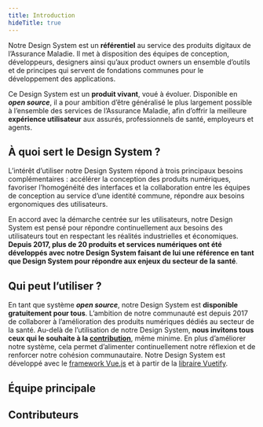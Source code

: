 ```yaml
---
title: Introduction
hideTitle: true
---
```


<doc-home-page-header class="mb-8 md-sm-14"></doc-home-page-header>

Notre Design System est un **référentiel** au service des produits digitaux de l’Assurance Maladie. Il met à disposition des équipes de conception, développeurs, designers ainsi qu’aux product owners un ensemble d’outils et de principes qui servent de fondations communes pour le développement des applications.

Ce Design System est un **produit vivant**, voué à évoluer. Disponible en **_open source_**, il a pour ambition d’être généralisé le plus largement possible à l’ensemble des services de l’Assurance Maladie, afin d’offrir la meilleure **expérience utilisateur** aux assurés, professionnels de santé, employeurs et agents.

## À quoi sert le Design System ?

L’intérêt d’utiliser notre Design System répond à trois principaux besoins complémentaires : accélérer la conception des produits numériques, favoriser l’homogénéité des interfaces et la collaboration entre les équipes de conception au service d’une identité commune, répondre aux besoins ergonomiques des utilisateurs.

<doc-home-page-list class="mt-2 mt-md-6 mb-6 mb-md-10"></doc-home-page-list>

En accord avec la démarche centrée sur les utilisateurs, notre Design System est pensé pour répondre continuellement aux besoins des utilisateurs tout en respectant les réalités industrielles et économiques. **Depuis 2017, plus de 20 produits et services numériques ont été développés avec notre Design System faisant de lui une référence en tant que Design System pour répondre aux enjeux du secteur de la santé**.

## Qui peut l’utiliser ?

En tant que système **_open source_**, notre Design System est **disponible gratuitement pour tous**. L’ambition de notre communauté est depuis 2017 de collaborer à l’amélioration des produits numériques dédiés au secteur de la santé. Au-delà de l’utilisation de notre Design System, **nous invitons tous ceux qui le souhaite à la [contribution](/demarrer/contribuer)**, même minime. En plus d’améliorer notre système, cela permet d’alimenter continuellement notre réflexion et de renforcer notre cohésion communautaire. Notre Design System est développé avec le [framework Vue.js](https://fr.vuejs.org/) et à partir de la [libraire Vuetify](https://vuetifyjs.com/en/).

## Équipe principale

<doc-home-page-team class="mb-6"></doc-home-page-team>

## Contributeurs

<doc-home-page-contributors></doc-home-page-contributors>
